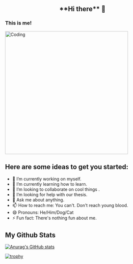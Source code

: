 <h2 style="text-align: center;">**Hi there** 👋 </h3>

### **This is me!**
<img align="center" alt="Coding" width="400" src="https://gifdb.com/images/high/matrix-background-hackerman-j47lwaq6pwv67oyg.gif">

## **Here are some ideas to get you started:**

- 🔭 I’m currently working on myself.
- 🌱 I’m currently learning how to learn.
- 👯 I’m looking to collaborate on cool things .
- 🤔 I’m looking for help with our thesis.
- 💬 Ask me about anything.
- 📫 How to reach me: You can't. Don't reach young blood.
- 😄 Pronouns: He/Him/Dog/Cat
- ⚡ Fun fact: There's nothing fun about me.
  
## **My Github Stats**
[![Anurag's GitHub stats](https://github-readme-stats.vercel.app/api?username=IanNoelBanta)](https://github.com/anuraghazra/github-readme-stats)

[![trophy](https://github-profile-trophy.vercel.app/?username=IanNoelBanta)](https://github.com/ryo-ma/github-profile-trophy)
<!--
**IanNoelBanta/IanNoelBanta** is a ✨ _special_ ✨ repository because its `README.md` (this file) appears on your GitHub profile.


-->

